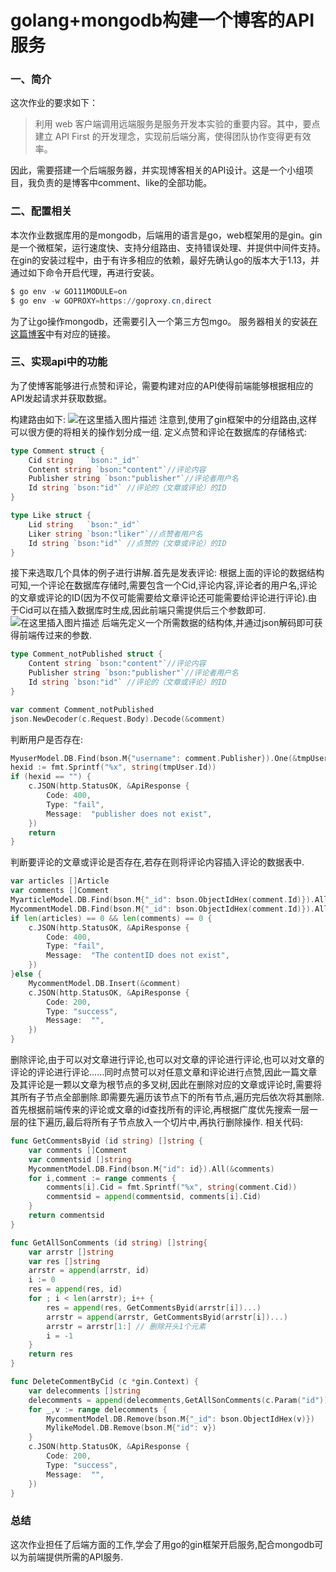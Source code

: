 ﻿# golang+mongodb构建一个博客的API服务
### 一、简介
这次作业的要求如下：

> 利用 web 客户端调用远端服务是服务开发本实验的重要内容。其中，要点建立 API First 的开发理念，实现前后端分离，使得团队协作变得更有效率。

因此，需要搭建一个后端服务器，并实现博客相关的API设计。这是一个小组项目，我负责的是博客中comment、like的全部功能。
### 二、配置相关
本次作业数据库用的是mongodb，后端用的语言是go，web框架用的是gin。gin是一个微框架，运行速度快、支持分组路由、支持错误处理、并提供中间件支持。在gin的安装过程中，由于有许多相应的依赖，最好先确认go的版本大于1.13，并通过如下命令开启代理，再进行安装。

```powershell
$ go env -w GO111MODULE=on
$ go env -w GOPROXY=https://goproxy.cn,direct
```
为了让go操作mongodb，还需要引入一个第三方包mgo。
服务器相关的安装[在这篇博客](https://blog.csdn.net/weixin_43867940/article/details/111462509)中有对应的链接。
### 三、实现api中的功能
为了使博客能够进行点赞和评论，需要构建对应的API使得前端能够根据相应的API发起请求并获取数据。

构建路由如下:
![在这里插入图片描述](https://img-blog.csdnimg.cn/20201221090037180.jpg)
注意到,使用了gin框架中的分组路由,这样可以很方便的将相关的操作划分成一组.
定义点赞和评论在数据库的存储格式:

```go
type Comment struct {
	Cid string   `bson:"_id"`
	Content string `bson:"content"`//评论内容
	Publisher string `bson:"publisher"`//评论者用户名
	Id string `bson:"id"` //评论的（文章或评论）的ID
}
```

```go
type Like struct {
	Lid string   `bson:"_id"`
	Liker string `bson:"liker"`//点赞者用户名
	Id string `bson:"id"` //点赞的（文章或评论）的ID
}
```
接下来选取几个具体的例子进行讲解.首先是发表评论:
根据上面的评论的数据结构可知,一个评论在数据库存储时,需要包含一个Cid,评论内容,评论者的用户名,评论的文章或评论的ID(因为不仅可能需要给文章评论还可能需要给评论进行评论).由于Cid可以在插入数据库时生成,因此前端只需提供后三个参数即可.
![在这里插入图片描述](https://img-blog.csdnimg.cn/20201221091533811.jpg)
后端先定义一个所需数据的结构体,并通过json解码即可获得前端传过来的参数.

```go
type Comment_notPublished struct {
	Content string `bson:"content"`//评论内容
	Publisher string `bson:"publisher"`//评论者用户名
	Id string `bson:"id"` //评论的（文章或评论）的ID
}
```

```go
var comment Comment_notPublished
json.NewDecoder(c.Request.Body).Decode(&comment)
```
判断用户是否存在:

```go
MyuserModel.DB.Find(bson.M{"username": comment.Publisher}).One(&tmpUser)
hexid := fmt.Sprintf("%x", string(tmpUser.Id))
if (hexid == "") {
	c.JSON(http.StatusOK, &ApiResponse {
		Code: 400,
		Type: "fail",
		Message:  "publisher does not exist",
	})
	return 
}
```
判断要评论的文章或评论是否存在,若存在则将评论内容插入评论的数据表中.

```go
var articles []Article
var comments []Comment
MyarticleModel.DB.Find(bson.M{"_id": bson.ObjectIdHex(comment.Id)}).All(&articles)
MycommentModel.DB.Find(bson.M{"_id": bson.ObjectIdHex(comment.Id)}).All(&comments)
if len(articles) == 0 && len(comments) == 0 {
	c.JSON(http.StatusOK, &ApiResponse {
		Code: 400,
		Type: "fail",
		Message:  "The contentID does not exist",
	})
}else {
	MycommentModel.DB.Insert(&comment)
	c.JSON(http.StatusOK, &ApiResponse {
		Code: 200,
		Type: "success",
		Message:  "",
	})
}
```
删除评论,由于可以对文章进行评论,也可以对文章的评论进行评论,也可以对文章的评论的评论进行评论......同时点赞可以对任意文章和评论进行点赞,因此一篇文章及其评论是一颗以文章为根节点的多叉树,因此在删除对应的文章或评论时,需要将其所有子节点全部删除.即需要先遍历该节点下的所有节点,遍历完后依次将其删除.首先根据前端传来的评论或文章的id查找所有的评论,再根据广度优先搜索一层一层的往下遍历,最后将所有子节点放入一个切片中,再执行删除操作.
相关代码:

```go
func GetCommentsByid (id string) []string {
	var comments []Comment
	var commentsid []string
	MycommentModel.DB.Find(bson.M{"id": id}).All(&comments)
	for i,comment := range comments {
		comments[i].Cid = fmt.Sprintf("%x", string(comment.Cid))
		commentsid = append(commentsid, comments[i].Cid)
	}
	return commentsid
}
```

```go
func GetAllSonComments (id string) []string{
	var arrstr []string
	var res []string
	arrstr = append(arrstr, id)
	i := 0
	res = append(res, id)
	for ; i < len(arrstr); i++ {
		res = append(res, GetCommentsByid(arrstr[i])...)
		arrstr = append(arrstr, GetCommentsByid(arrstr[i])...)	
		arrstr = arrstr[1:] // 删除开头1个元素
		i = -1
	}
	return res
}
```

```go
func DeleteCommentByCid (c *gin.Context) {
	var delecomments []string
	delecomments = append(delecomments,GetAllSonComments(c.Param("id"))...)
	for _,v := range delecomments {
		MycommentModel.DB.Remove(bson.M{"_id": bson.ObjectIdHex(v)})
		MylikeModel.DB.Remove(bson.M{"id": v})
	}
	c.JSON(http.StatusOK, &ApiResponse {
		Code: 200,
		Type: "success",
		Message:  "",
	})
}
```

### 总结
这次作业担任了后端方面的工作,学会了用go的gin框架开启服务,配合mongodb可以为前端提供所需的API服务.
